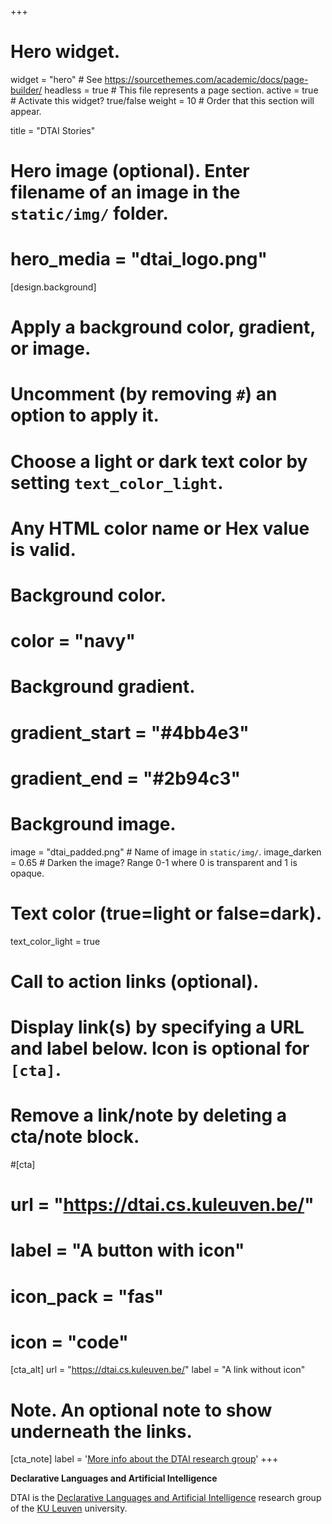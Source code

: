 +++
# Hero widget.
widget = "hero"  # See https://sourcethemes.com/academic/docs/page-builder/
headless = true  # This file represents a page section.
active = true  # Activate this widget? true/false
weight = 10  # Order that this section will appear.

title = "DTAI Stories"

# Hero image (optional). Enter filename of an image in the `static/img/` folder.
# hero_media = "dtai_logo.png"

[design.background]
  # Apply a background color, gradient, or image.
  #   Uncomment (by removing `#`) an option to apply it.
  #   Choose a light or dark text color by setting `text_color_light`.
  #   Any HTML color name or Hex value is valid.

  # Background color.
  # color = "navy"
  
  # Background gradient.
  # gradient_start = "#4bb4e3"
  # gradient_end = "#2b94c3"
  
  # Background image.
  image = "dtai_padded.png"  # Name of image in `static/img/`.
  image_darken = 0.65  # Darken the image? Range 0-1 where 0 is transparent and 1 is opaque.

  # Text color (true=light or false=dark).
  text_color_light = true

# Call to action links (optional).
#   Display link(s) by specifying a URL and label below. Icon is optional for `[cta]`.
#   Remove a link/note by deleting a cta/note block.
#[cta]
#  url = "https://dtai.cs.kuleuven.be/"
#  label = "A button with icon"
#  icon_pack = "fas"
#  icon = "code"
  
[cta_alt]
  url = "https://dtai.cs.kuleuven.be/"
  label = "A link without icon"

# Note. An optional note to show underneath the links.
[cta_note]
  label = '<a href="https://dtai.cs.kuleuven.be/" target="_blank">More info about the DTAI research group</a>'
+++

**Declarative Languages and Artificial Intelligence**

DTAI is the <a href="https://dtai.cs.kuleuven.be/" target="_blank">Declarative Languages and Artificial Intelligence</a> research group of the <a href="https://kuleuven.be/" target="_blank">KU Leuven</a> university.
